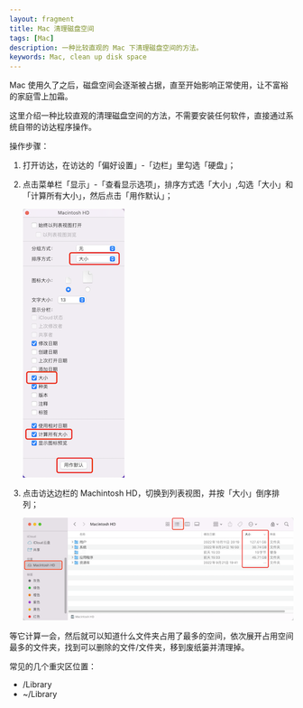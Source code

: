 ```yaml
---
layout: fragment
title: Mac 清理磁盘空间
tags: [Mac]
description: 一种比较直观的 Mac 下清理磁盘空间的方法。
keywords: Mac, clean up disk space
---
```


Mac 使用久了之后，磁盘空间会逐渐被占据，直至开始影响正常使用，让不富裕的家庭雪上加霜。

这里介绍一种比较直观的清理磁盘空间的方法，不需要安装任何软件，直接通过系统自带的访达程序操作。

操作步骤：

1. 打开访达，在访达的「偏好设置」-「边栏」里勾选「硬盘」；

2. 点击菜单栏「显示」-「查看显示选项」，排序方式选「大小」,勾选「大小」和「计算所有大小」，然后点击「用作默认」；

    ![](/images/fragments/mac-finder-display-options.png) 

3. 点击访达边栏的 Machintosh HD，切换到列表视图，并按「大小」倒序排列；

    ![](/images/fragments/mac-finder-list-view-order-by-size.png)

等它计算一会，然后就可以知道什么文件夹占用了最多的空间，依次展开占用空间最多的文件夹，找到可以删除的文件/文件夹，移到废纸篓并清理掉。

常见的几个重灾区位置：

- /Library
- ~/Library
